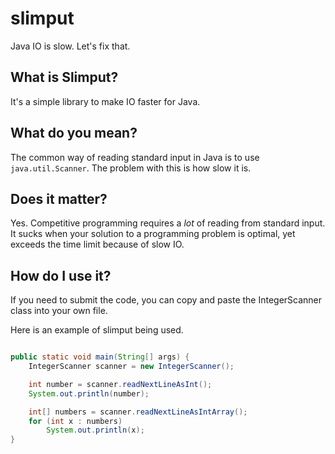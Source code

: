 # slimput
Java IO is slow. Let's fix that.

## What is Slimput?

It's a simple library to make IO faster for Java.

## What do you mean?

The common way of reading standard input in Java is to use `java.util.Scanner`. The problem with this is how slow it is.

## Does it matter?

Yes. Competitive programming requires a _lot_ of reading from standard input. It sucks when your solution to a programming problem is optimal, yet exceeds the time limit because of slow IO.

## How do I use it?

If you need to submit the code, you can copy and paste the IntegerScanner class into your own file.

Here is an example of slimput being used.

```java

public static void main(String[] args) {
    IntegerScanner scanner = new IntegerScanner();

    int number = scanner.readNextLineAsInt();
    System.out.println(number);

    int[] numbers = scanner.readNextLineAsIntArray();
    for (int x : numbers)
        System.out.println(x);
}
```
